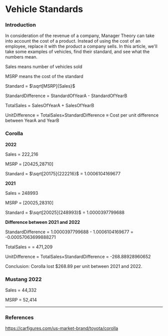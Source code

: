 # Vehicle Standards

### Introduction

In consideration of the revenue of a company, Manager Theory can take into account the cost of a product. 
Instead of using the cost of an employee, replace it with the product a company sells. 
In this article, we'll take some examples of vehicles, find their standard, and see what the numbers mean.

Sales means number of vehicles sold

MSRP means the cost of the standard

Standard = $`\sqrt[MSRP]{Sales}`$

StandardDifference = StandardOfYearA - StandardOfYearB

TotalSales = SalesOfYearA + SalesOfYearB

UnitDifference = TotalSales$`\times`$StandardDifference $`\equiv`$ Cost per unit difference between YearA and YearB

### Corolla

**2022**

Sales = 222,216

MSRP = [20425,28710]

Standard = $`\sqrt[20175]{222216}`$ = 1.0006104169677

**2021**

Sales = 248993

MSRP = [20025,28310]

Standard = $`\sqrt[20025]{248993}`$ = 1.0000397799688

**Difference between 2021 and 2022**

StandardDifference = 1.0000397799688 - 1.0006104169677 = -0.00057063699888271

TotalSales = = 471,209

UnitDifference = TotalSales$`\times`$StandardDifference = -268.88928960652

Conclusion: Corolla lost $268.89 per unit between 2021 and 2022.

### Mustang 2022

Sales = 44,332

MSRP = 52,414

-----

### References

https://carfigures.com/us-market-brand/toyota/corolla
